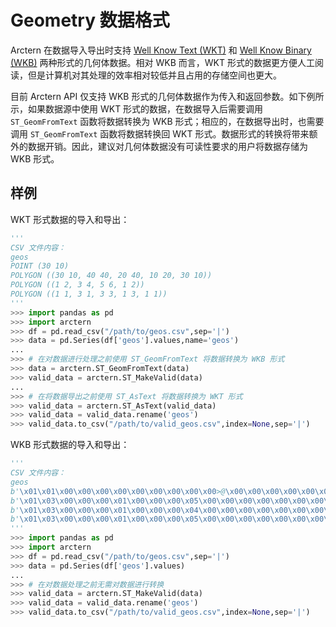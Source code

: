 # Geometry 数据格式

Arctern 在数据导入导出时支持 [Well Know Text (WKT)](https://en.wikipedia.org/wiki/Well-known_text_representation_of_geometry) 和 [Well Know Binary (WKB)](https://en.wikipedia.org/wiki/Well-known_text_representation_of_geometry#Well-known_binary) 两种形式的几何体数据。相对 WKB 而言，WKT 形式的数据更方便人工阅读，但是计算机对其处理的效率相对较低并且占用的存储空间也更大。

目前 Arctern API 仅支持 WKB 形式的几何体数据作为传入和返回参数。如下例所示，如果数据源中使用 WKT 形式的数据，在数据导入后需要调用 `ST_GeomFromText` 函数将数据转换为 WKB 形式；相应的，在数据导出时，也需要调用 `ST_GeomFromText` 函数将数据转换回 WKT 形式。数据形式的转换将带来额外的数据开销。因此，建议对几何体数据没有可读性要求的用户将数据存储为 WKB 形式。

## 样例

WKT 形式数据的导入和导出：

```Python
'''
CSV 文件内容：
geos
POINT (30 10)
POLYGON ((30 10, 40 40, 20 40, 10 20, 30 10))
POLYGON ((1 2, 3 4, 5 6, 1 2))
POLYGON ((1 1, 3 1, 3 3, 1 3, 1 1))
'''
>>> import pandas as pd
>>> import arctern
>>> df = pd.read_csv("/path/to/geos.csv",sep='|')
>>> data = pd.Series(df['geos'].values,name='geos')
...
>>> # 在对数据进行处理之前使用 ST_GeomFromText 将数据转换为 WKB 形式
>>> data = arctern.ST_GeomFromText(data)
>>> valid_data = arctern.ST_MakeValid(data)
...
>>> # 在将数据导出之前使用 ST_AsText 将数据转换为 WKT 形式
>>> valid_data = arctern.ST_AsText(valid_data)
>>> valid_data = valid_data.rename('geos')
>>> valid_data.to_csv("/path/to/valid_geos.csv",index=None,sep='|')
```

WKB 形式数据的导入和导出：
```Python
'''
CSV 文件内容：
geos
b'\x01\x01\x00\x00\x00\x00\x00\x00\x00\x00\x00>@\x00\x00\x00\x00\x00\x00$@'
b'\x01\x03\x00\x00\x00\x01\x00\x00\x00\x05\x00\x00\x00\x00\x00\x00\x00\x00\x00>@\x00\x00\x00\x00\x00\x00$@\x00\x00\x00\x00\x00\x00D@\x00\x00\x00\x00\x00\x00D@\x00\x00\x00\x00\x00\x004@\x00\x00\x00\x00\x00\x00D@\x00\x00\x00\x00\x00\x00$@\x00\x00\x00\x00\x00\x004@\x00\x00\x00\x00\x00\x00>@\x00\x00\x00\x00\x00\x00$@'
b'\x01\x03\x00\x00\x00\x01\x00\x00\x00\x04\x00\x00\x00\x00\x00\x00\x00\x00\x00\xf0?\x00\x00\x00\x00\x00\x00\x00@\x00\x00\x00\x00\x00\x00\x08@\x00\x00\x00\x00\x00\x00\x10@\x00\x00\x00\x00\x00\x00\x14@\x00\x00\x00\x00\x00\x00\x18@\x00\x00\x00\x00\x00\x00\xf0?\x00\x00\x00\x00\x00\x00\x00@'
b'\x01\x03\x00\x00\x00\x01\x00\x00\x00\x05\x00\x00\x00\x00\x00\x00\x00\x00\x00\xf0?\x00\x00\x00\x00\x00\x00\xf0?\x00\x00\x00\x00\x00\x00\x08@\x00\x00\x00\x00\x00\x00\xf0?\x00\x00\x00\x00\x00\x00\x08@\x00\x00\x00\x00\x00\x00\x08@\x00\x00\x00\x00\x00\x00\xf0?\x00\x00\x00\x00\x00\x00\x08@\x00\x00\x00\x00\x00\x00\xf0?\x00\x00\x00\x00\x00\x00\xf0?'
'''
>>> import pandas as pd
>>> import arctern
>>> df = pd.read_csv("/path/to/geos.csv",sep='|')
>>> data = pd.Series(df['geos'].values)
...
>>> # 在对数据处理之前无需对数据进行转换
>>> valid_data = arctern.ST_MakeValid(data)
>>> valid_data = valid_data.rename('geos')
>>> valid_data.to_csv("/path/to/valid_geos.csv",index=None,sep='|')
```